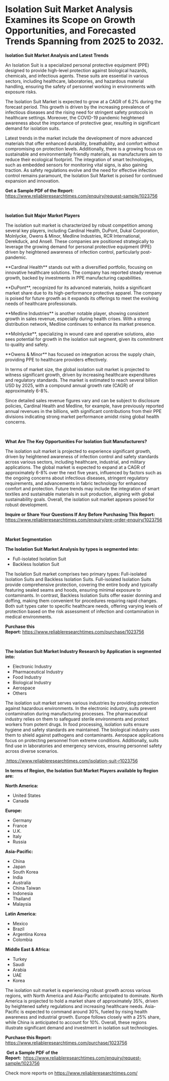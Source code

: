 <p><h1>Isolation Suit Market Analysis Examines its Scope on Growth Opportunities, and Forecasted Trends Spanning from 2025 to 2032.</h1></p><p><strong>Isolation Suit Market Analysis and Latest Trends</strong></p>
<p><p>An Isolation Suit is a specialized personal protective equipment (PPE) designed to provide high-level protection against biological hazards, chemicals, and infectious agents. These suits are essential in various sectors, including healthcare, laboratories, and hazardous material handling, ensuring the safety of personnel working in environments with exposure risks.</p><p>The Isolation Suit Market is expected to grow at a CAGR of 6.2% during the forecast period. This growth is driven by the increasing prevalence of infectious diseases and the rising need for stringent safety protocols in healthcare settings. Moreover, the COVID-19 pandemic heightened awareness about the importance of protective gear, resulting in significant demand for isolation suits.</p><p>Latest trends in the market include the development of more advanced materials that offer enhanced durability, breathability, and comfort without compromising on protection levels. Additionally, there is a growing focus on sustainable and environmentally friendly materials, as manufacturers aim to reduce their ecological footprint. The integration of smart technologies, such as embedded sensors for monitoring vital signs, is also gaining traction. As safety regulations evolve and the need for effective infection control remains paramount, the Isolation Suit Market is poised for continued expansion and innovation.</p></p>
<p><strong>Get a Sample PDF of the Report:&nbsp;</strong> <a href="https://www.reliableresearchtimes.com/enquiry/request-sample/1023756?utm_campaign=2181&utm_medium=2&utm_source=Github&utm_content=ia&utm_term=05032025&utm_id=isolation-suit">https://www.reliableresearchtimes.com/enquiry/request-sample/1023756</a></p>
<p>&nbsp;</p>
<p><strong>Isolation Suit Major Market Players</strong></p>
<p><p>The isolation suit market is characterized by robust competition among several key players, including Cardinal Health, DuPont, Dukal Corporation, Molnlycke, Owens & Minor, Medline Industries, RCR International, Derekduck, and Ansell. These companies are positioned strategically to leverage the growing demand for personal protective equipment (PPE) driven by heightened awareness of infection control, particularly post-pandemic.</p><p>**Cardinal Health** stands out with a diversified portfolio, focusing on innovative healthcare solutions. The company has reported steady revenue growth, backed by investments in PPE manufacturing capabilities. </p><p>**DuPont**, recognized for its advanced materials, holds a significant market share due to its high-performance protective apparel. The company is poised for future growth as it expands its offerings to meet the evolving needs of healthcare professionals.</p><p>**Medline Industries** is another notable player, showing consistent growth in sales revenue, especially during health crises. With a strong distribution network, Medline continues to enhance its market presence.</p><p>**Molnlycke**, specializing in wound care and operative solutions, also sees potential for growth in the isolation suit segment, given its commitment to quality and safety.</p><p>**Owens & Minor** has focused on integration across the supply chain, providing PPE to healthcare providers effectively. </p><p>In terms of market size, the global isolation suit market is projected to witness significant growth, driven by increasing healthcare expenditures and regulatory standards. The market is estimated to reach several billion USD by 2025, with a compound annual growth rate (CAGR) of approximately 6-8%. </p><p>Since detailed sales revenue figures vary and can be subject to disclosure policies, Cardinal Health and Medline, for example, have previously reported annual revenues in the billions, with significant contributions from their PPE divisions indicating strong market performance amidst rising global health concerns.</p></p>
<p>&nbsp;</p>
<p><strong>What Are The Key Opportunities For Isolation Suit Manufacturers?</strong></p>
<p><p>The isolation suit market is projected to experience significant growth, driven by heightened awareness of infection control and safety standards across various sectors, including healthcare, industrial, and military applications. The global market is expected to expand at a CAGR of approximately 6-8% over the next five years, influenced by factors such as the ongoing concerns about infectious diseases, stringent regulatory requirements, and advancements in fabric technology for enhanced comfort and protection. Future trends may include the integration of smart textiles and sustainable materials in suit production, aligning with global sustainability goals. Overall, the isolation suit market appears poised for robust development.</p></p>
<p><strong>Inquire or Share Your Questions If Any Before Purchasing This Report:</strong> <a href="https://www.reliableresearchtimes.com/enquiry/pre-order-enquiry/1023756?utm_campaign=2181&utm_medium=2&utm_source=Github&utm_content=ia&utm_term=05032025&utm_id=isolation-suit">https://www.reliableresearchtimes.com/enquiry/pre-order-enquiry/1023756</a></p>
<p>&nbsp;</p>
<p><strong>Market Segmentation</strong></p>
<p><strong>The Isolation Suit Market Analysis by types is segmented into:</strong></p>
<p><ul><li>Full-isolated Isolation Suit</li><li>Backless Isolation Suit</li></ul></p>
<p><p>The Isolation Suit market comprises two primary types: Full-isolated Isolation Suits and Backless Isolation Suits. Full-isolated Isolation Suits provide comprehensive protection, covering the entire body and typically featuring sealed seams and hoods, ensuring minimal exposure to contaminants. In contrast, Backless Isolation Suits offer easier donning and doffing, making them convenient for procedures requiring rapid changes. Both suit types cater to specific healthcare needs, offering varying levels of protection based on the risk assessment of infection and contamination in medical environments.</p></p>
<p><strong>Purchase this Report:&nbsp;</strong><a href="https://www.reliableresearchtimes.com/purchase/1023756?utm_campaign=2181&utm_medium=2&utm_source=Github&utm_content=ia&utm_term=05032025&utm_id=isolation-suit">https://www.reliableresearchtimes.com/purchase/1023756</a></p>
<p>&nbsp;</p>
<p><strong>The Isolation Suit Market Industry Research by Application is segmented into:</strong></p>
<p><ul><li>Electronic Industry</li><li>Pharmaceutical Industry</li><li>Food Industry</li><li>Biological Industry</li><li>Aerospace</li><li>Others</li></ul></p>
<p><p>The isolation suit market serves various industries by providing protection against hazardous environments. In the electronic industry, suits prevent contamination during manufacturing processes. The pharmaceutical industry relies on them to safeguard sterile environments and protect workers from potent drugs. In food processing, isolation suits ensure hygiene and safety standards are maintained. The biological industry uses them to shield against pathogens and contaminants. Aerospace applications focus on protecting personnel from extreme conditions. Additionally, suits find use in laboratories and emergency services, ensuring personnel safety across diverse scenarios.</p></p>
<p><a href="https://www.reliableresearchtimes.com/isolation-suit-r1023756?utm_campaign=2181&utm_medium=2&utm_source=Github&utm_content=ia&utm_term=05032025&utm_id=isolation-suit">&nbsp;https://www.reliableresearchtimes.com/isolation-suit-r1023756</a></p>
<p><strong>In terms of Region, the Isolation Suit Market Players available by Region are:</strong></p>
<p>
    <p> <strong> North America: </strong>
        <ul>
            <li>United States</li>
            <li>Canada</li>
        </ul>
        </p> 
    <p> <strong> Europe: </strong>
        <ul>
            <li>Germany</li>
            <li>France</li>
            <li>U.K.</li>
            <li>Italy</li>
            <li>Russia</li>
        </ul>
        </p> 
    <p> <strong> Asia-Pacific: </strong>
        <ul>
            <li>China</li>
            <li>Japan</li>
            <li>South Korea</li>
            <li>India</li>
            <li>Australia</li>
            <li>China Taiwan</li>
            <li>Indonesia</li>
            <li>Thailand</li>
            <li>Malaysia</li>
        </ul>
        </p> 
    <p> <strong> Latin America: </strong>
        <ul>
            <li>Mexico</li>
            <li>Brazil</li>
            <li>Argentina Korea</li>
            <li>Colombia</li>
        </ul>
        </p> 
    <p> <strong> Middle East & Africa: </strong>
        <ul>
            <li>Turkey</li>
            <li>Saudi</li>
            <li>Arabia</li>
            <li>UAE</li>
            <li>Korea</li>
        </ul>
    </p>
    </p>
<p><p>The isolation suit market is experiencing robust growth across various regions, with North America and Asia-Pacific anticipated to dominate. North America is projected to hold a market share of approximately 35%, driven by heightened safety regulations and increasing healthcare needs. Asia-Pacific is expected to command around 30%, fueled by rising health awareness and industrial growth. Europe follows closely with a 25% share, while China is anticipated to account for 10%. Overall, these regions illustrate significant demand and investment in isolation suit technologies.</p></p>
<p><strong>Purchase this Report: </strong><a href="https://www.reliableresearchtimes.com/purchase/1023756?utm_campaign=2181&utm_medium=2&utm_source=Github&utm_content=ia&utm_term=05032025&utm_id=isolation-suit">https://www.reliableresearchtimes.com/purchase/1023756</a></p>
<p>&nbsp;<strong>Get a Sample PDF of the Report:&nbsp;&nbsp;</strong><a href="https://www.reliableresearchtimes.com/enquiry/request-sample/1023756?utm_campaign=2181&utm_medium=2&utm_source=Github&utm_content=ia&utm_term=05032025&utm_id=isolation-suit">https://www.reliableresearchtimes.com/enquiry/request-sample/1023756</a></p>
<p><strong></strong></p>
<p>Check more reports on <a href="https://www.reliableresearchtimes.com/?utm_campaign=2181&utm_medium=2&utm_source=Github&utm_content=ia&utm_term=05032025&utm_id=isolation-suit">https://www.reliableresearchtimes.com/</a></p>